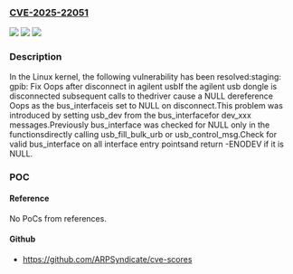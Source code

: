 ### [CVE-2025-22051](https://cve.mitre.org/cgi-bin/cvename.cgi?name=CVE-2025-22051)
![](https://img.shields.io/static/v1?label=Product&message=Linux&color=blue)
![](https://img.shields.io/static/v1?label=Version&message=fbae7090f30c1bd5a351d0c8f82b6a635718b8d8%3C%20e88633705078f40391a9afc6cc8ea3025e6f692b%20&color=brighgreen)
![](https://img.shields.io/static/v1?label=Vulnerability&message=n%2Fa&color=brighgreen)

### Description

In the Linux kernel, the following vulnerability has been resolved:staging: gpib: Fix Oops after disconnect in agilent usbIf the agilent usb dongle is disconnected subsequent calls to thedriver cause a NULL dereference Oops as the bus_interfaceis set to NULL on disconnect.This problem was introduced by setting usb_dev from the bus_interfacefor dev_xxx messages.Previously bus_interface was checked for NULL only in the functionsdirectly calling usb_fill_bulk_urb or usb_control_msg.Check for valid bus_interface on all interface entry pointsand return -ENODEV if it is NULL.

### POC

#### Reference
No PoCs from references.

#### Github
- https://github.com/ARPSyndicate/cve-scores

